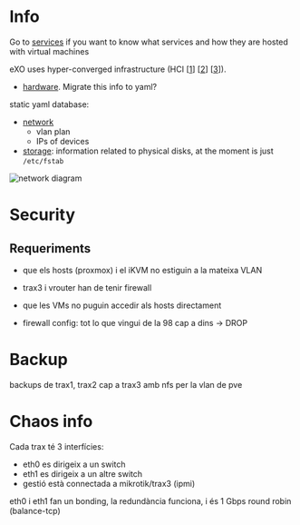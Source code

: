 # Info

Go to [services](https://github.com/guifi-exo/public/tree/master/infrastructure/services) if you want to know what services and how they are hosted with virtual machines

eXO uses hyper-converged infrastructure (HCI [[1](https://en.wikipedia.org/wiki/Hyper-converged_infrastructure)] [[2](http://www.helixstorm.com/hyperconverged-infrastructure/)] [[3](https://www.prowesscorp.com/hyper-converged-infrastructure-the-next-data-center-evolution/)]).

- [hardware](https://github.com/guifi-exo/public/blob/master/infrastructure/hardware.md). Migrate this info to yaml?

static yaml database:

- [network](https://github.com/guifi-exo/public/blob/master/infrastructure/db/network.yml)
    - vlan plan
    - IPs of devices
- [storage](https://github.com/guifi-exo/public/blob/master/infrastructure/db/storage.yml): information related to physical disks, at the moment is just `/etc/fstab`


![network diagram](https://github.com/guifi-exo/public/raw/master/infrastructure/diagrams/network_diagram.png)

# Security

## Requeriments

- que els hosts (proxmox) i el iKVM no estiguin a la mateixa VLAN
- trax3 i vrouter han de tenir firewall
- que les VMs no puguin accedir als hosts directament


- firewall config: tot lo que vingui de la 98 cap a dins -> DROP

# Backup

backups de trax1, trax2 cap a trax3 amb nfs per la vlan de pve

# Chaos info

Cada trax té 3 interfícies:

- eth0 es dirigeix a un switch
- eth1 es dirigeix a un altre switch
- gestió està connectada a mikrotik/trax3 (ipmi)

eth0 i eth1 fan un bonding, la redundància funciona, i és 1 Gbps round robin (balance-tcp)
